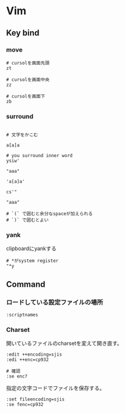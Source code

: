 # Vim

## Key bind 

### move
```
# cursolを画面先頭
zt

# cursolを画面中央
zz

# cursolを画面下
zb
```

### surround

```

# 文字をかこむ

a[a]a

# you surround inner word
ysiw'

"aaa"

'a[a]a'

cs'"

"aaa"

# `(` で囲むと余分なspaceが加えられる
# `)` で囲むとよい
```
### yank

clipboardにyankする

```
# *がsystem register
"*y
```
## Command

### ロードしている設定ファイルの場所

```
:scriptnames
```

### Charset

開いているファイルのcharsetを変えて開き直す。
```
:edit ++encoding=sjis
:edi ++enc=cp932

# 確認
:se enc?
```

指定の文字コードでファイルを保存する。

```
:set fileencoding=sjis
:se fenc=cp932
```


